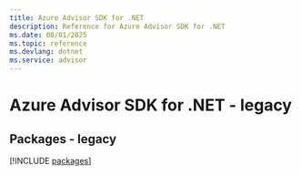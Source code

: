 ```yaml
---
title: Azure Advisor SDK for .NET
description: Reference for Azure Advisor SDK for .NET
ms.date: 08/01/2025
ms.topic: reference
ms.devlang: dotnet
ms.service: advisor
---
```

# Azure Advisor SDK for .NET - legacy
## Packages - legacy
[!INCLUDE [packages](advisor-index.md)]